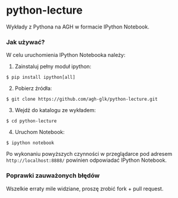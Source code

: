 python-lecture
==============

Wykłady z Pythona na AGH w formacie IPython Notebook.

### Jak używać?

W celu uruchomienia IPython Notebooka należy:

1. Zainstaluj pełny moduł ipython:

  ```
  $ pip install ipython[all]
  ```

2. Pobierz źródła:

  ```
  $ git clone https://github.com/agh-glk/python-lecture.git
  ```
  
3. Wejdź do katalogu ze wykładem:

  ```
  $ cd python-lecture
  ```
    
4. Uruchom Notebook:

  ```
  $ ipython notebook
  ```
  
Po wykonaniu powyższych czynności w przeglądarce pod adresem `http://localhost:8888/` powinien odpowiadać IPython Notebook.



### Poprawki zauważonych błędów

Wszelkie erraty mile widziane, proszę zrobić fork + pull request.
